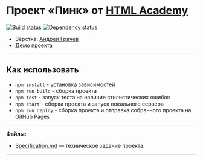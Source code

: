# Проект «Пинк» от [HTML Academy](https://htmlacademy.ru/)
[![Build status][travis-image]][travis-url] [![Dependency status][dependency-image]][dependency-url]

* Вёрстка: [Андрей Грачев](https://github.com/andreysgra/)
* [Демо проекта](https://andreysgra.github.io/pink/)

---

## Как использовать

* `npm install` - установка зависимостей
* `npm run build` - сборка проекта
* `npm test` - запуск теста на наличие стилистических ошибок
* `npm start` - сборка проекта и запуск локального сервера
* `npm run deploy` - сборка проекта и отправка собранного проекта на GitHub Pages

---

**Файлы:**

- [Specification.md](Specification.md) — техническое задание проекта.

---

[travis-image]: https://travis-ci.org/andreysgra/pink.svg?branch=master
[travis-url]: https://travis-ci.org/andreysgra/pink
[dependency-image]: https://david-dm.org/andreysgra/pink/dev-status.svg?style=flat-square
[dependency-url]: https://david-dm.org/andreysgra/pink?type=dev
